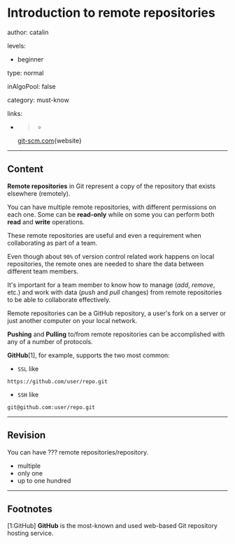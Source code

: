# Introduction to remote repositories
author: catalin

levels:

  - beginner

type: normal

inAlgoPool: false

category: must-know

links:

  - >-
    [git-scm.com](https://git-scm.com/book/en/v2/Git-Basics-Working-with-Remotes){website}

---
## Content

**Remote repositories** in Git represent a copy of the repository that exists elsewhere (remotely).

You can have multiple remote repositories, with different permissions on each one. Some can be **read-only** while  on some you can perform both **read** and **write** operations.

These remote repositories are useful and even a requirement when collaborating as part of a team.

Even though about `90%` of version control related work happens on local repositories, the remote ones are needed to share the data between different team members.

It's important for a team member to know how to manage (*add*, *remove*, etc.) and work with data (*push* and *pull* changes) from remote repositories to be able to collaborate effectively.

  
Remote repositories can be a GitHub repository, a user's fork on a server or just another computer on your local network.


**Pushing** and **Pulling** to/from remote repositories can be accomplished with any of a number of protocols.

**GitHub**[1], for example, supports the two most common:
- `SSL` like 

```
https://github.com/user/repo.git
```
- `SSH` like

```
git@github.com:user/repo.git
```

---
## Revision

You can have ??? remote repositories/repository.

* multiple
* only one
* up to one hundred

---
## Footnotes

[1:GitHub]
**GitHub** is the most-known and used web-based Git repository hosting service.
